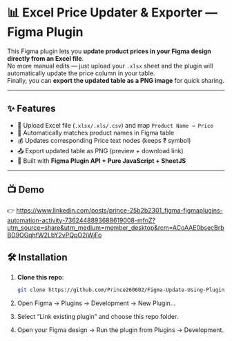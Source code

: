 # 📊 Excel Price Updater & Exporter — Figma Plugin

This Figma plugin lets you **update product prices in your Figma design directly from an Excel file**.  
No more manual edits — just upload your `.xlsx` sheet and the plugin will automatically update the price column in your table.  
Finally, you can **export the updated table as a PNG image** for quick sharing.

---

## ✨ Features

- 🔄 Upload Excel file (`.xlsx/.xls/.csv`) and map `Product Name → Price`
- 📝 Automatically matches product names in Figma table
- 💰 Updates corresponding Price text nodes (keeps ₹ symbol)
- 📤 Export updated table as PNG (preview + download link)
- 🎨 Built with **Figma Plugin API + Pure JavaScript + SheetJS**

---

## 📺 Demo

👉 https://www.linkedin.com/posts/prince-25b2b2301_figma-figmaplugins-automation-activity-7362448893688619008-mfnZ?utm_source=share&utm_medium=member_desktop&rcm=ACoAAE0bsecBrbBD9OGqhfW2LbY2vPQpO2iWjFo

## 🛠️ Installation

1. **Clone this repo**:
   ```bash
   git clone https://github.com/Prince260602/Figma-Update-Using-Plugin.git
2. Open Figma → Plugins → Development → New Plugin…

3. Select “Link existing plugin” and choose this repo folder.

4. Open your Figma design → Run the plugin from Plugins → Development.
